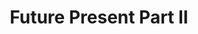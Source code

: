 ---
mission_id: future2
editorsChoice:
title: "Future Present Part II"
authors: 
    - "Rick Horack"
date:
filename: "future2.zip"
description: "After discovering the threat of your old academy \"friend\", Tyco Daralyn, you're heading to Coruscant to try to find more information on his whereabouts. A slicer named Gant has offered to contact you in a bar, but Rebel Intel believes he may have been captured. If so, you will need to break him out of the detention center."
heroImage: "./future2.png"
levelReplaced: TALAY
difficulty: yes
bm:	yes
fme: yes
wax: yes
three_do: yes
voc: yes
gmd: yes
vue: no
lfd: yes
base: "New level from scratch" 
editors: "DFUSE 1.00"

---